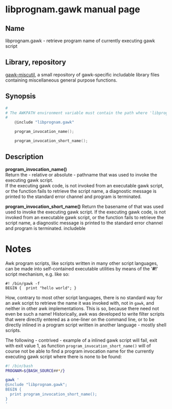# libprognam.gawk manual page

## Name
libprognam.gawk - retrieve program name of currently executing gawk script

## Library, repository
[gawk-miscutil](https://github.com/hjstoff/gawk-miscutil]), a small repository of
gawk-specific includable library files containing miscellaneous general purpose functions.

## Synopsis

```awk
#
# The AWKPATH environment variable must contain the path where 'libprognam.gawk' file to be included resides.
#
	@include "libprognam.gawk"

	program_invocation_name();

	program_invocation_short_name();
```
## Description

**program_invocation_name()**   
Return the - relative or absolute - pathname that was used to invoke the executing gawk script.  
If the executing gawk code, is not invoked from an executable gawk script,
or the function fails to retrieve the script name,
a diagnostic message is printed to the standard error channel and program is terminated.

**program_invocation_short_name()**
Return the basename of that was used used to invoke the executing gawk script.
If the executing gawk code, is not invoked from an executable gawk script,
or the function fails to retrieve the script name,
a diagnostic message is printed to the standard error channel and program is terminated.
includeble 
# Notes
Awk program scripts, like scripts written in many other script languages, can be made into
self-contained executable utilities by means of the '**#!**' script mechanism, e.g. like so:
```
#! /bin/gawk -f
BEGIN {  print "hello world"; }
```
How, contrary to most other script languages, there is no standard way for an awk script to
retrieve the name it was invoked with, not in `gawk`, and neither in other awk implementations.
This is so, because there need not even be such a name!
Historically, awk was developed to write filter scripts that were directly entered as a one-liner
on the command line, or to be directly inlined in a program script written in another
language - mostly shell scripts.

The following - contrived - example of a inlined gawk script will fail, exit with exit value 1,
as function `program_invocation_short_name()` will of course not be able to find a program invocation
name for the currently executing gawk script where there is none to be found:

```sh
#! /bin/bash
PROGNAM=${BASH_SOURCE##*/}

gawk '
@include "libprognam.gawk";
BEGIN {
  print program_invocation_short_name();
}
'
```



